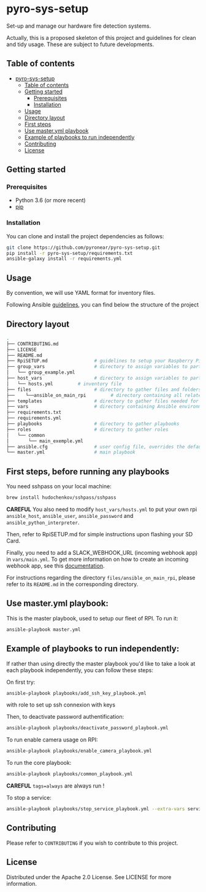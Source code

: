 # pyro-sys-setup
Set-up and manage our hardware fire detection systems.

Actually, this is a proposed skeleton of this project and guidelines for clean and tidy usage. These are subject to future developments.

## Table of contents

- [pyro-sys-setup](#pyro-sys-setup)
  * [Table of contents](#table-of-contents)
  * [Getting started](#getting-started)
    + [Prerequisites](#prerequisites)
    + [Installation](#installation)
  * [Usage](#usage)
  * [Directory layout](#directory-layout)
  * [First steps](#first-steps-before-running-any-playbooks)
  * [Use master.yml playbook](#use-masteryml-playbook)
  * [Example of playbooks to run independently](#example-of-playbooks-to-run-independently)
  * [Contributing](#contributing)
  * [License](#license)

## Getting started

### Prerequisites

- Python 3.6 (or more recent)
- [pip](https://pip.pypa.io/en/stable/)

### Installation

You can clone and install the project dependencies as follows:

```bash
git clone https://github.com/pyronear/pyro-sys-setup.git
pip install -r pyro-sys-setup/requirements.txt
ansible-galaxy install -r requirements.yml
```

## Usage
By convention, we will use YAML format for inventory files.

Following Ansible [guidelines](https://docs.ansible.com/ansible/latest/user_guide/sample_setup.html), you can find below the structure of the project

## Directory layout

```bash
.
├── CONTRIBUTING.md
├── LICENSE
├── README.md
├── RpiSETUP.md                 # guidelines to setup your Raspberry Pi before using this repository
├── group_vars		            # directory to assign variables to particular groups
│   └── group_example.yml       
├── host_vars                   # directory to assign variables to particular systems
│   └── hosts.yml         # inventory file 
├── files                       # directory to gather files and folders needed for system roles/tasks
├──    └──ansible_on_main_rpi         # directory containing all related ansible files needed for master rpi to run playbooks
├── templates                   # directory to gather files needed for templating
├── vars                        # directory containing Ansible environment variables (see main.yml.dist for template)
├── requirements.txt
├── requirements.yml
├── playbooks                   # directory to gather playbooks
├── roles                       # directory to gather roles
│   └── common
│       └── main_exemple.yml
├── ansible.cfg                 # user config file, overrides the default config if present
└── master.yml                  # main playbook
```

## First steps, before running any playbooks

You need sshpass on your local machine:
````bash
brew install hudochenkov/sshpass/sshpass
````

**CAREFUL** You also need to modify `host_vars/hosts.yml` to put your own rpi `ansible_host`, `ansible_user`, `ansible_password` and `ansible_python_interpreter`.

Then, refer to RpiSETUP.md for simple instructions upon flashing your SD Card.

Finally, you need to add a SLACK_WEBHOOK_URL (incoming webhook app) in `vars/main.yml`. To get more information on how to create an incoming webhook app, see this [documentation](https://api.slack.com/tutorials/slack-apps-hello-world).

For instructions regarding the directory `files/ansible_on_main_rpi`, please refer to its `README.md` in the corresponding directory.

## Use master.yml playbook:
This is the master playbook, used to setup our fleet of RPI. To run it:

```bash
ansible-playbook master.yml
```

## Example of playbooks to run independently:

If rather than using directly the master playbook you'd like to take a look at each playbook independently, you can follow these steps:

On first try:
````bash
ansible-playbook playbooks/add_ssh_key_playbook.yml
````
with role to set up ssh connexion with keys

Then, to deactivate password authentification:
````bash
ansible-playbook playbooks/deactivate_password_playbook.yml
````

To run enable camera usage on RPI:
```bash
ansible-playbook playbooks/enable_camera_playbook.yml
```

To run the core playbook:
```bash
ansible-playbook playbooks/common_playbook.yml
```
**CAREFUL** `tags=always` are always run ! 

To stop a service:
```bash
ansible-playbook playbooks/stop_service_playbook.yml --extra-vars service=docker
```

## Contributing
Please refer to `CONTRIBUTING` if you wish to contribute to this project.

## License 
Distributed under the Apache 2.0 License. See LICENSE for more information.





